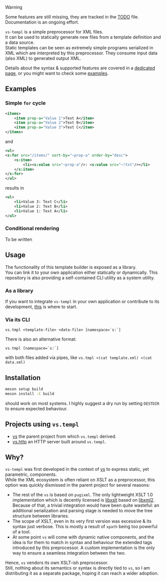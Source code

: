 > [!WARNING]  
> Some features are still missing, they are tracked in the [TODO](./TODO.md) file.  
> Documentation is an ongoing effort.

`vs-templ` is a simple preprocessor for XML files.  
It can be used to statically generate new files from a template definition and a data source.  
Static templates can be seen as extremely simple programs serialized in XML which are interpreted by this preprocessor.
They consume input data (also XML) to generated output XML.

Details about the syntax & supported features are covered in a [dedicated page](./docs/syntax.md), or you might want to check some [examples](./examples/).

## Examples

### Simple `for` cycle

```xml
<items>
    <item prop-a="Value 1">Text A</item>
    <item prop-a="Value 2">Text B</item>
    <item prop-a="Value 3">Text C</item>
</items>
```

and

```xml
<ul>
<s:for src="/items/" sort-by="~prop-a" order-by="desc">
    <s:item>
        <li><s:value src="~prop-a"/>: <s:value src="~!txt"/></li>
    </s:item>
</s:for>
</ul>
```

results in

```xml
<ul>
    <li>Value 3: Text C</li>
    <li>Value 2: Text B</li>
    <li>Value 1: Text A</li>
</ul>
```

### Conditional rendering

To be written

## Usage

The functionality of this template builder is exposed as a library.  
You can link it to your own application either statically or dynamically.
This repository is also providing a self-contained CLI utility as a system utility.

### As a library

If you want to integrate `vs-templ` in your own application or contribute to its development, [this](./docs/for-developers.md) is where to start.

### Via its CLI

```
vs.tmpl <template-file> <data-file> [namespace=`s:`]
```

There is also an alternative format:

```
vs.tmpl [namespace=`s:`]
```

with both files added via pipes, like `vs.tmpl <(cat template.xml) <(cat data.xml)`

## Installation

```bash
meson setup build
meson install -C build
```

should work on most systems. I highly suggest a dry run by setting `DESTDIR` to ensure expected behaviour.

## Projects using `vs.templ`

- [vs](https://github.com/KaruroChori/vs-fltk) the parent project from which `vs.templ` derived.
- [vs.http](https://github.com/lazy-eggplant/vs.http) an HTTP server built around `vs.templ`.

## Why?

`vs-templ` was first developed in the context of [vs](https://github.com/karurochori/vs-fltk) to express static, yet parametric, components.  
While the XML ecosystem is often reliant on XSLT as a preprocessor, this option was quickly dismissed in the parent project for several reasons:

- The rest of the `vs` is based on `pugixml`. The only lightweight XSLT 1.0 implementation which is decently licensed is [libxslt](https://gitlab.gnome.org/GNOME/libxslt) based on [libxml2](https://gitlab.gnome.org/GNOME/libxml2).  
  Because of that, a trivial integration would have been quite wasteful: an additional serialization and parsing stage is needed to move the tree structure between libraries.
- The scope of XSLT, even in its very first version was excessive & its syntax just verbose. This is mostly a result of `xpath` being too powerful of a tool.
- At some point `vs` will come with dynamic native components, and the idea is for them to match in syntax and behaviour the extended tags introduced by this preprocessor. A custom implementation is the only way to ensure a seamless integration between the two.

Hence, `vs` vendors its own XSLT-ish preprocessor.  
Still, nothing about its semantics or syntax is directly tied to `vs`, so I am distributing it as a separate package, hoping it can reach a wider adoption.
